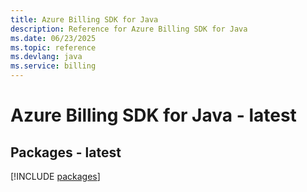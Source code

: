 ```yaml
---
title: Azure Billing SDK for Java
description: Reference for Azure Billing SDK for Java
ms.date: 06/23/2025
ms.topic: reference
ms.devlang: java
ms.service: billing
---
```

# Azure Billing SDK for Java - latest
## Packages - latest
[!INCLUDE [packages](billing-index.md)]